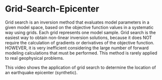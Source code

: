 # Grid-Search-Epicenter

Grid search is an inversion method that evaluates model parameters in a given model space, based on the objective function values ​​in a systematic way using grids. Each grid represents one model sample. Grid search is the easiest way to obtain non-linear inversion solutions, because it does NOT require the calculation of gradients or derivatives of the objective function. HOWEVER, it is very inefficient considering the large number of forward modeling calculations that must be performed.
This method is rarely applied to real geophysical problems.

This video shows the application of grid search to determine the location of an earthquake epicenter (synthetic).

